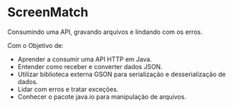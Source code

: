 <picture>
  <source media="(prefers-color-scheme: dark)">
</picture>

# ScreenMatch

Consumindo uma API, gravando arquivos e lindando com os erros.

Com o Objetivo de:

- Aprender a consumir uma API HTTP em Java.
- Entender como receber e converter dados JSON.
- Utilizar biblioteca externa GSON para serialização e desserialização de dados.
- Lidar com erros e tratar exceções.
- Conhecer o pacote java.io para manipulação de arquivos.
